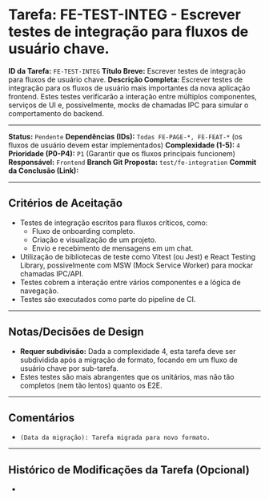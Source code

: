 # Tarefa: FE-TEST-INTEG - Escrever testes de integração para fluxos de usuário chave.

**ID da Tarefa:** `FE-TEST-INTEG`
**Título Breve:** Escrever testes de integração para fluxos de usuário chave.
**Descrição Completa:**
Escrever testes de integração para os fluxos de usuário mais importantes da nova aplicação frontend. Estes testes verificarão a interação entre múltiplos componentes, serviços de UI e, possivelmente, mocks de chamadas IPC para simular o comportamento do backend.

---

**Status:** `Pendente`
**Dependências (IDs):** `Todas FE-PAGE-*, FE-FEAT-*` (os fluxos de usuário devem estar implementados)
**Complexidade (1-5):** `4`
**Prioridade (P0-P4):** `P1` (Garantir que os fluxos principais funcionem)
**Responsável:** `Frontend`
**Branch Git Proposta:** `test/fe-integration`
**Commit da Conclusão (Link):**

---

## Critérios de Aceitação
- Testes de integração escritos para fluxos críticos, como:
    - Fluxo de onboarding completo.
    - Criação e visualização de um projeto.
    - Envio e recebimento de mensagens em um chat.
- Utilização de bibliotecas de teste como Vitest (ou Jest) e React Testing Library, possivelmente com MSW (Mock Service Worker) para mockar chamadas IPC/API.
- Testes cobrem a interação entre vários componentes e a lógica de navegação.
- Testes são executados como parte do pipeline de CI.

---

## Notas/Decisões de Design
- **Requer subdivisão:** Dada a complexidade 4, esta tarefa deve ser subdividida após a migração de formato, focando em um fluxo de usuário chave por sub-tarefa.
- Estes testes são mais abrangentes que os unitários, mas não tão completos (nem tão lentos) quanto os E2E.

---

## Comentários
- `(Data da migração): Tarefa migrada para novo formato.`

---

## Histórico de Modificações da Tarefa (Opcional)
-
